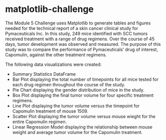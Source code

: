 # matplotlib-challenge
The Module 5 Challenge uses Matplotlib to generate tables and figures needed for the technical report of a skin cancer clinical study for Pymaceuticals Inc.
In this study, 249 mice identified with SCC tumors received treatment with a range of drug regimens. Over the course of 45 days, tumor development was observed and measured. The purpose of this study was to compare the performance of Pymaceuticals’ drug of interest, Capomulin, against the other treatment regimens.

The following data visualizations were created:
* Summary Statistics DataFrame
* Bar Plot displaying the total number of timepoints for all mice tested for each drug regimen throughout the course of the study.
* Pie Chart displaying the gender distribution of mice in the study.
* Box Plot displaying the final tumor volume for four specific treatment regimens.
* Line Plot displaying the tumor volume versus the timepoint for Capomulin treatment of mouse 1509.
* Scatter Plot displaying the tumor volume versus mouse wieght for the entire Capomulin regimen.
* Linear Regression Model displaying the relationship between mouse weight and average tumor volume for the Capomulin treatment. 
